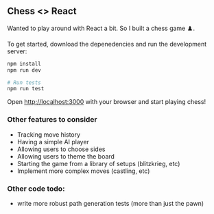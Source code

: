 
## Chess <> React

Wanted to play around with React a bit. So I built a chess game ♟️.

To get started, download the depenedencies and run the development server:

```bash
npm install
npm run dev

# Run tests
npm run test
```

Open [http://localhost:3000](http://localhost:3000) with your browser and start playing chess!


### Other features to consider

- Tracking move history
- Having a simple AI player
- Allowing users to choose sides
- Allowing users to theme the board
- Starting the game from a library of setups (blitzkrieg, etc)
- Implement more complex moves (castling, etc)

### Other code todo:

- write more robust path generation tests (more than just the pawn)
